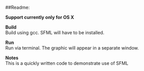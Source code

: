 ##Readme:

__Support currently only for OS X__

__Build__<br>
Build using gcc. SFML will have to be installed.

__Run__<br>
Run via terminal.
The graphic will appear in a separate window.

__Notes__<br>
This is a quickly written code to demonstrate use of SFML
